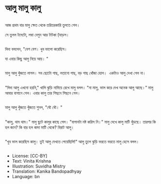 # আলু মালু কালু

##
আজ প্রথম বার মালু ক্ষেত থেকে তরিতরকারি তুলতে গেল। 

সে তুলল টমেটো, লম্বা বেগুন আর টাটকা ঢ্ঁযাড়স। 

##
দিদা বললেন, "বেশ বেশ। খুব ভালো করেছিস। 

যা এবার কিছু আলু নিয়ে আয়। "

##
মালু আলু খুঁজতে লাগল। সব ছোটো গাছ, লতানো গাছ, বড় গাছ খোঁজা হোল।  একটাও আলু দেখা গেল না। 

##
"দিদা আলু এখনো হয়নি," খালি ঝুড়ি নামিয়ে রেখে মালু বলল। "না মালু, ভাল করে দেখ অনেক আলু আছে।" মালু আবার বাগানে গেল। এবার কালু তার পিছনে পিছনে গেল। 

##
মালু আলু খুঁজতে খুঁজতে শুনল, "ঘৌ ঘৌ। "

##
"কালু, থাম থাম।" মালু ছুটে কালুর কাছে গেল। "বাগানটা নষ্ট করিস নি।" মালু দেখে কালু মাটি খুঁড়ছে। তারপর কি হল জান? কি বার হল কাদা মাটি থেকে? বিরাট আলু। 

##
"খুব ভাল করেছিস কালু। তুই আলু দেখতে পেয়েছিলি!" আলু তুলে ঝুড়ি ভরতে ভরতে মালু হেসে বলল। 

##
* License: [CC-BY]
* Text: Vinita Krishna
* Illustration: Suvidha Mistry
* Translation: Kanika Bandopadhyay
* Language: bn
